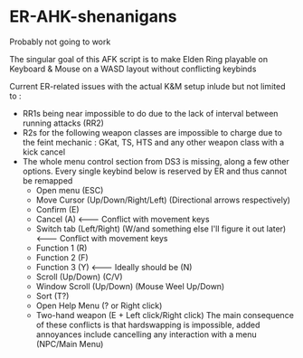 # ER-AHK-shenanigans
Probably not going to work

The singular goal of this AFK script is to make Elden Ring playable on Keyboard & Mouse on a WASD layout without conflicting keybinds

Current ER-related issues with the actual K&M setup inlude but not limited to :
- RR1s being near impossible to do due to the lack of interval between running attacks (RR2)
- R2s for the following weapon classes are impossible to charge due to the feint mechanic : GKat, TS, HTS and any other weapon class with a kick cancel
- The whole menu control section from DS3 is missing, along a few other options. Every single keybind below is reserved by ER and thus cannot be remapped
  - Open menu (ESC)
  - Move Cursor (Up/Down/Right/Left) (Directional arrows respectively) 
  - Confirm (E)
  - Cancel (A) <--- Conflict with movement keys
  - Switch tab (Left/Right) (W/and something else I'll figure it out later) <--- Conflict with movement keys
  - Function 1 (R)
  - Function 2 (F)
  - Function 3 (Y) <--- Ideally should be (N) 
  - Scroll (Up/Down) (C/V)
  - Window Scroll (Up/Down) (Mouse Weel Up/Down) 
  - Sort (T?)
  - Open Help Menu (? or Right click)
  - Two-hand weapon (E + Left click/Right click)
The main consequence of these conflicts is that hardswapping is impossible, added annoyances include cancelling any interaction with a menu (NPC/Main Menu)
